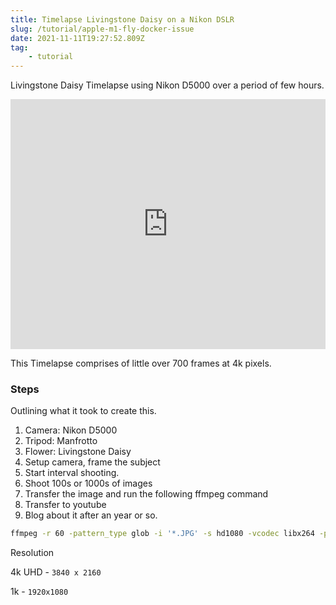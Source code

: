 ```yaml
---
title: Timelapse Livingstone Daisy on a Nikon DSLR
slug: /tutorial/apple-m1-fly-docker-issue
date: 2021-11-11T19:27:52.809Z
tag:
    - tutorial
---
```

Livingstone Daisy Timelapse using Nikon D5000 over a period of few hours.

<iframe width="100%" height="400px" src="https://www.youtube.com/embed/Yst4UvUhpxo" frameborder="0" allow="accelerometer; picture-in-picture" allowfullscreen></iframe>

This Timelapse comprises of little over 700 frames at 4k pixels.

### Steps

Outlining what it took to create this.

1. Camera: Nikon D5000
2. Tripod: Manfrotto
3. Flower: Livingstone Daisy
4. Setup camera, frame the subject
5. Start interval shooting.
6. Shoot 100s or 1000s of images
7. Transfer the image and run the following ffmpeg command
8. Transfer to youtube
9. Blog about it after an year or so.

```bash
ffmpeg -r 60 -pattern_type glob -i '*.JPG' -s hd1080 -vcodec libx264 -pix_fmt yuv420p tl-1080.mp4
```


Resolution

4k UHD - `3840 x 2160`

1k - `1920x1080`

